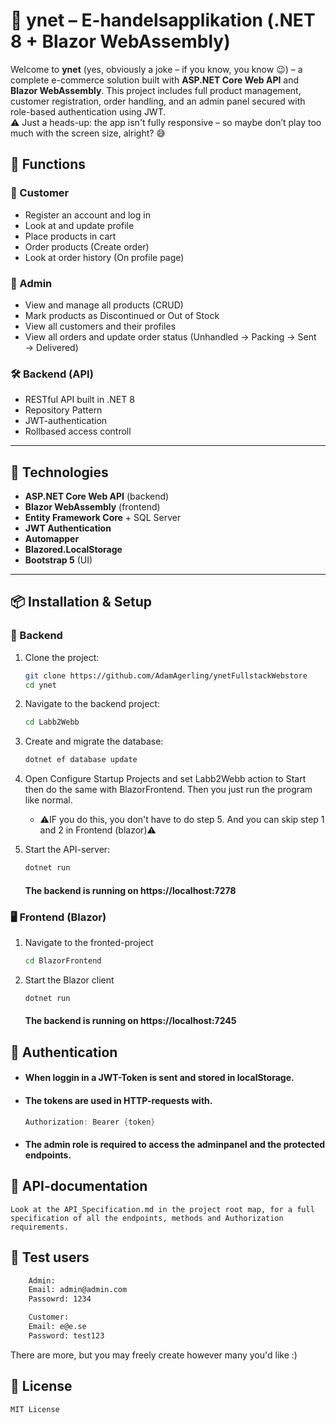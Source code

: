 # 🛒 ynet – E-handelsapplikation (.NET 8 + Blazor WebAssembly)

Welcome to **ynet** (yes, obviously a joke – if you know, you know 😉) – a complete e-commerce solution built with **ASP.NET Core Web API** and **Blazor WebAssembly**. This project includes full product management, customer registration, order handling, and an admin panel secured with role-based authentication using JWT.  
⚠️ Just a heads-up: the app isn't fully responsive – so maybe don’t play too much with the screen size, alright? 😅

## 🚀 Functions

### 👥 Customer

- Register an account and log in
- Look at and update profile
- Place products in cart
- Order products (Create order)
- Look at order history (On profile page)

### 🔧 Admin

- View and manage all products (CRUD)
- Mark products as Discontinued or Out of Stock
- View all customers and their profiles
- View all orders and update order status (Unhandled → Packing → Sent → Delivered)

### 🛠 Backend (API)

- RESTful API built in .NET 8
- Repository Pattern
- JWT-authentication
- Rollbased access controll

---

## 🧰 Technologies

- **ASP.NET Core Web API** (backend)
- **Blazor WebAssembly** (frontend)
- **Entity Framework Core** + SQL Server
- **JWT Authentication**
- **Automapper**
- **Blazored.LocalStorage**
- **Bootstrap 5** (UI)

---

## 📦 Installation & Setup

### 🔧 Backend

1. Clone the project:
   ```bash
   git clone https://github.com/AdamAgerling/ynetFullstackWebstore
   cd ynet
   ```
2. Navigate to the backend project:
   ```bash
   cd Labb2Webb
   ```
3. Create and migrate the database:
   ```bash
   dotnet ef database update
   ```
4. Open Configure Startup Projects and set Labb2Webb action to Start then do the same with BlazorFrontend. Then you just run the program like normal.
   - ⚠️IF you do this, you don't have to do step 5. And you can skip step 1 and 2 in Frontend (blazor)⚠️
   
6. Start the API-server:
   ```bash
   dotnet run
   ```
   #### The backend is running on https://localhost:7278

### 🖥️ Frontend (Blazor)

1. Navigate to the fronted-project

   ```bash
   cd BlazorFrontend
   ```

2. Start the Blazor client

   ```bash
   dotnet run
   ```

   #### The backend is running on https://localhost:7245

## 🔐 Authentication

- #### When loggin in a JWT-Token is sent and stored in localStorage.
- #### The tokens are used in HTTP-requests with.
  ```cs
  Authorization: Bearer {token}
  ```
- #### The admin role is required to access the adminpanel and the protected endpoints.

## 📘 API-documentation

    Look at the API_Specification.md in the project root map, for a full specification of all the endpoints, methods and Authorization requirements.

## 🧪 Test users

```txt
    Admin:
    Email: admin@admin.com
    Passowrd: 1234

    Customer:
    Email: e@e.se
    Password: test123
```

There are more, but you may freely create however many you'd like :)

## 📄 License

    MIT License
